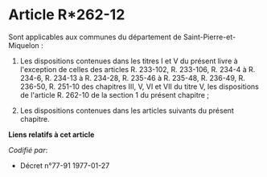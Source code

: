 # Article R*262-12

Sont applicables aux communes du département de Saint-Pierre-et-Miquelon :

1. Les dispositions contenues dans les titres I et V du présent livre à l'exception de celles des articles R. 233-102, R.
233-106, R. 234-4 à R. 234-6, R. 234-13 à R. 234-28, R. 235-46 à R. 235-48, R. 236-49, R. 236-50, R. 251-10 des chapitres
III, V, VI et VII du titre V, les dispositions de l'article R. 262-10 de la section 1 du présent chapitre ;

2. Les dispositions contenues dans les articles suivants du présent chapitre.

**Liens relatifs à cet article**

_Codifié par_:

  - Décret n°77-91 1977-01-27
